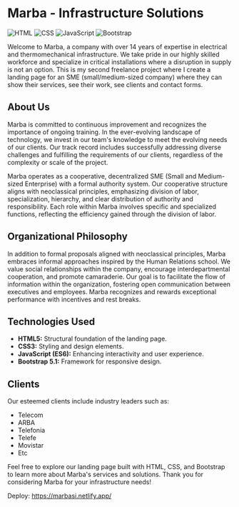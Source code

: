 # Marba - Infrastructure Solutions

![HTML](https://img.shields.io/badge/HTML-5-blueviolet?style=flat&logo=html5)
![CSS](https://img.shields.io/badge/CSS-3-red?style=flat&logo=css3)
![JavaScript](https://img.shields.io/badge/JavaScript-ES6-f0db4f?style=flat&logo=javascript)
![Bootstrap](https://img.shields.io/badge/Bootstrap-5.1-563d7c?style=flat&logo=bootstrap)

Welcome to Marba, a company with over 14 years of expertise in electrical and thermomechanical infrastructure. We take pride in our highly skilled workforce and specialize in critical installations where a disruption in supply is not an option.
This is my second freelance project where I create a landing page for an SME (small/medium-sized company) where they can show their services, see their work, see clients and contact forms.

## About Us

Marba is committed to continuous improvement and recognizes the importance of ongoing training. In the ever-evolving landscape of technology, we invest in our team's knowledge to meet the evolving needs of our clients. Our track record includes successfully addressing diverse challenges and fulfilling the requirements of our clients, regardless of the complexity or scale of the project.

Marba operates as a cooperative, decentralized SME (Small and Medium-sized Enterprise) with a formal authority system. Our cooperative structure aligns with neoclassical principles, emphasizing division of labor, specialization, hierarchy, and clear distribution of authority and responsibility. Each role within Marba involves specific and specialized functions, reflecting the efficiency gained through the division of labor.

## Organizational Philosophy

In addition to formal proposals aligned with neoclassical principles, Marba embraces informal approaches inspired by the Human Relations school. We value social relationships within the company, encourage interdepartmental cooperation, and promote camaraderie. Our goal is to facilitate the flow of information within the organization, fostering open communication between executives and employees. Marba recognizes and rewards exceptional performance with incentives and rest breaks.

## Technologies Used

- **HTML5:** Structural foundation of the landing page.
- **CSS3:** Styling and design elements.
- **JavaScript (ES6):** Enhancing interactivity and user experience.
- **Bootstrap 5.1:** Framework for responsive design.

## Clients

Our esteemed clients include industry leaders such as:
- Telecom
- ARBA
- Telefonia
- Telefe
- Movistar
- Etc

Feel free to explore our landing page built with HTML, CSS, and Bootstrap to learn more about Marba's services and solutions. Thank you for considering Marba for your infrastructure needs!

Deploy: https://marbasi.netlify.app/
